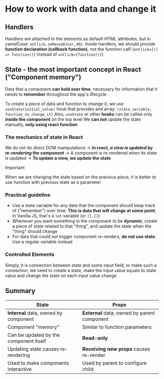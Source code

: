 # How to work with data and change it

## Handlers

Handlers are attached to the elements as default HTML attributes, but in camelCase: `onClick`,
`onMouseEnter`, etc. Inside handlers, we should provide **function declaration (callback function)**,
not the function call! (`onClick={() => function()}` instead of `onClick={function()}`)

## State - the most important concept in React ("Component memory")

Data that a component **can hold over time**, necessary for information that it needs to
**remember** throughout the app's lifecycle

To create a piece of data and function to change it, we use `useState(initial_value)` hook
that provides and array: `[state_variable, function_to_change_it]`
Also, `useState` or other **hooks** can be called only **inside the component** on the top level
We **can not** update the state manually, **only using react function**

### The mechanics of state in React

We do not do direct DOM manipulations → **_In react, a view is updated by re-rendering the
component_** → A component is re-rendered when its state is updated → **To update a view, we
update the state**

> [!IMPORTANT]
> When we are changing the state based on the previous piece, it is better to use function with
> previous state as a parameter

### Practical guideline

- Use a state variable for any data that the component should keep track of ("remember") over time.
  **This is data that will change at some point**. In Vanilla JS, that's a `let` variable (or `[]`, `{}`)
- Whenever you want something in the component to be **dynamic**, create a piece of state related to
  that "thing", and update the state when the "thing" should change
- For data that could not trigger component re-renders, **do not use state**. Use a regular variable
  instead

### Controlled Elements

Simply, it is connection between state and some input field, to make such a connection, we need to
create a state, make the input value equals to state value and change the state on each input value
change

## Summary

| State                                  | Props                                        |
| -------------------------------------- | -------------------------------------------- |
| **Internal** data, owned by component  | **External** data, owned by parent component |
| Component "memory"                     | Similar to function parameters               |
| Can be updated by the component itself | **Read-only**                                |
| Updating state causes re-rendering     | **Receiving new props** causes re-render     |
| Used to make components interactive    | Used by parent to configure child            |
